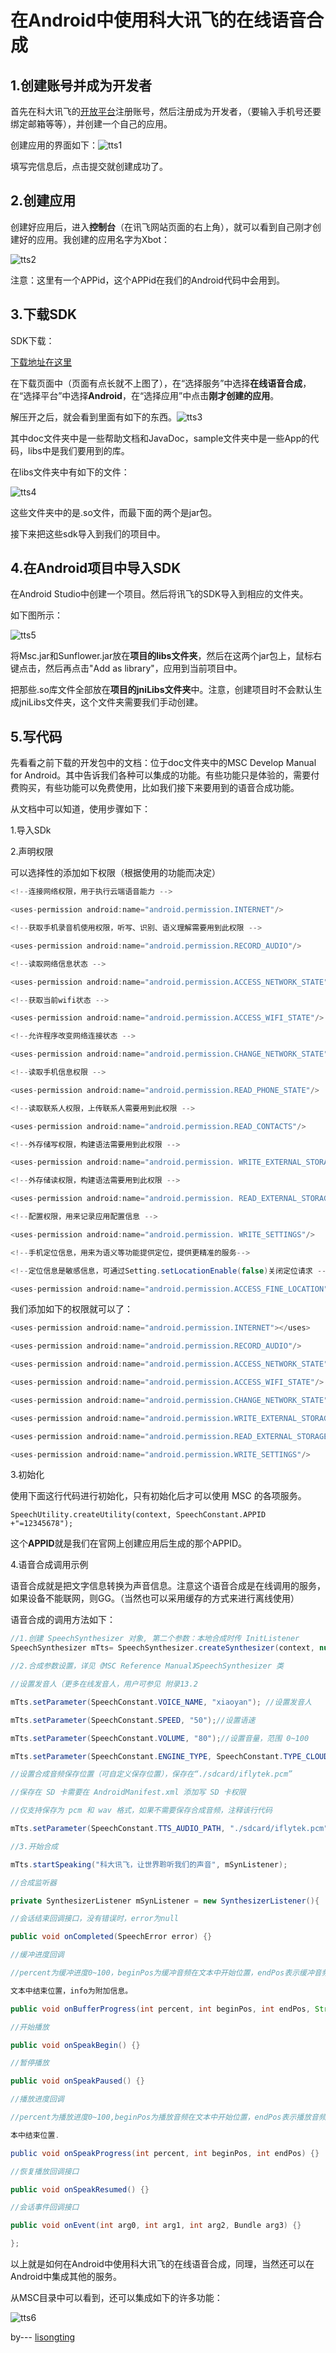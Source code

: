 # 在Android中使用科大讯飞的在线语音合成

## 1.创建账号并成为开发者

首先在科大讯飞的[开放平台](http://www.xfyun.cn/)注册账号，然后注册成为开发者，（要输入手机号还要绑定邮箱等等），并创建一个自己的应用。

创建应用的界面如下：![tts1](../images/tts1.png)

填写完信息后，点击提交就创建成功了。



## 2.创建应用

创建好应用后，进入**控制台**（在讯飞网站页面的右上角），就可以看到自己刚才创建好的应用。我创建的应用名字为Xbot：

![tts2](../images/tts2.png)

注意：这里有一个APPid，这个APPid在我们的Android代码中会用到。

## 3.下载SDK

SDK下载：

[下载地址在这里](http://www.xfyun.cn/index.php/sdk/dispatcher)

在下载页面中（页面有点长就不上图了），在“选择服务”中选择**在线语音合成**，在“选择平台”中选择**Android**，在“选择应用”中点击**刚才创建的应用**。

解压开之后，就会看到里面有如下的东西。![tts3](../images/tts3.png)

其中doc文件夹中是一些帮助文档和JavaDoc，sample文件夹中是一些App的代码，libs中是我们要用到的库。



在libs文件夹中有如下的文件：

![tts4](../images/tts4.png)


这些文件夹中的是.so文件，而最下面的两个是jar包。

接下来把这些sdk导入到我们的项目中。



## 4.在Android项目中导入SDK

在Android Studio中创建一个项目。然后将讯飞的SDK导入到相应的文件夹。

如下图所示：

![tts5](../images/tts5.png)

将Msc.jar和Sunflower.jar放在**项目的libs文件夹**，然后在这两个jar包上，鼠标右键点击，然后再点击"Add as library"，应用到当前项目中。

把那些.so库文件全部放在**项目的jniLibs文件夹**中。注意，创建项目时不会默认生成jniLibs文件夹，这个文件夹需要我们手动创建。



## 5.写代码

先看看之前下载的开发包中的文档：位于doc文件夹中的MSC Develop Manual for Android。其中告诉我们各种可以集成的功能。有些功能只是体验的，需要付费购买，有些功能可以免费使用，比如我们接下来要用到的语音合成功能。

从文档中可以知道，使用步骤如下：

1.导入SDk

2.声明权限

可以选择性的添加如下权限（根据使用的功能而决定）

```java
<!--连接网络权限，用于执行云端语音能力 -->

<uses-permission android:name="android.permission.INTERNET"/>

<!--获取手机录音机使用权限，听写、识别、语义理解需要用到此权限 -->

<uses-permission android:name="android.permission.RECORD_AUDIO"/>

<!--读取网络信息状态 -->

<uses-permission android:name="android.permission.ACCESS_NETWORK_STATE"/>

<!--获取当前wifi状态 -->

<uses-permission android:name="android.permission.ACCESS_WIFI_STATE"/>

<!--允许程序改变网络连接状态 -->

<uses-permission android:name="android.permission.CHANGE_NETWORK_STATE"/>

<!--读取手机信息权限 -->

<uses-permission android:name="android.permission.READ_PHONE_STATE"/>

<!--读取联系人权限，上传联系人需要用到此权限 -->

<uses-permission android:name="android.permission.READ_CONTACTS"/>

<!--外存储写权限，构建语法需要用到此权限 -->

<uses-permission android:name="android.permission. WRITE_EXTERNAL_STORAGE"/>

<!--外存储读权限，构建语法需要用到此权限 -->

<uses-permission android:name="android.permission. READ_EXTERNAL_STORAGE"/>

<!--配置权限，用来记录应用配置信息 -->

<uses-permission android:name="android.permission. WRITE_SETTINGS"/>

<!--手机定位信息，用来为语义等功能提供定位，提供更精准的服务-->

<!--定位信息是敏感信息，可通过Setting.setLocationEnable(false)关闭定位请求 -->

<uses-permission android:name="android.permission.ACCESS_FINE_LOCATION"/>
```

我们添加如下的权限就可以了：

```java
<uses-permission android:name="android.permission.INTERNET"></uses>

<uses-permission android:name="android.permission.RECORD_AUDIO"/>

<uses-permission android:name="android.permission.ACCESS_NETWORK_STATE"/>

<uses-permission android:name="android.permission.ACCESS_WIFI_STATE"/>

<uses-permission android:name="android.permission.CHANGE_NETWORK_STATE"/>

<uses-permission android:name="android.permission.WRITE_EXTERNAL_STORAGE"/>

<uses-permission android:name="android.permission.READ_EXTERNAL_STORAGE"/>

<uses-permission android:name="android.permission.WRITE_SETTINGS"/>
```

3.初始化

使用下面这行代码进行初始化，只有初始化后才可以使用 MSC 的各项服务。

`SpeechUtility.createUtility(context, SpeechConstant.APPID +"=12345678");`

这个**APPID**就是我们在官网上创建应用后生成的那个APPID。

4.语音合成调用示例

语音合成就是把文字信息转换为声音信息。注意这个语音合成是在线调用的服务，如果设备不能联网，则GG。（当然也可以采用缓存的方式来进行离线使用）

语音合成的调用方法如下：

```java
//1.创建 SpeechSynthesizer 对象, 第二个参数：本地合成时传 InitListener
SpeechSynthesizer mTts= SpeechSynthesizer.createSynthesizer(context, null);

//2.合成参数设置，详见《MSC Reference Manual》SpeechSynthesizer 类

//设置发音人（更多在线发音人，用户可参见 附录13.2

mTts.setParameter(SpeechConstant.VOICE_NAME, "xiaoyan"); //设置发音人

mTts.setParameter(SpeechConstant.SPEED, "50");//设置语速

mTts.setParameter(SpeechConstant.VOLUME, "80");//设置音量，范围 0~100

mTts.setParameter(SpeechConstant.ENGINE_TYPE, SpeechConstant.TYPE_CLOUD); //设置云端

//设置合成音频保存位置（可自定义保存位置），保存在“./sdcard/iflytek.pcm”

//保存在 SD 卡需要在 AndroidManifest.xml 添加写 SD 卡权限

//仅支持保存为 pcm 和 wav 格式，如果不需要保存合成音频，注释该行代码

mTts.setParameter(SpeechConstant.TTS_AUDIO_PATH, "./sdcard/iflytek.pcm");

//3.开始合成

mTts.startSpeaking("科大讯飞，让世界聆听我们的声音", mSynListener);

//合成监听器

private SynthesizerListener mSynListener = new SynthesizerListener(){

//会话结束回调接口，没有错误时，error为null

public void onCompleted(SpeechError error) {}

//缓冲进度回调

//percent为缓冲进度0~100，beginPos为缓冲音频在文本中开始位置，endPos表示缓冲音频在

文本中结束位置，info为附加信息。

public void onBufferProgress(int percent, int beginPos, int endPos, String info) {}

//开始播放

public void onSpeakBegin() {}

//暂停播放

public void onSpeakPaused() {}

//播放进度回调

//percent为播放进度0~100,beginPos为播放音频在文本中开始位置，endPos表示播放音频在文

本中结束位置.

public void onSpeakProgress(int percent, int beginPos, int endPos) {}

//恢复播放回调接口

public void onSpeakResumed() {}

//会话事件回调接口

public void onEvent(int arg0, int arg1, int arg2, Bundle arg3) {}

};
```



以上就是如何在Android中使用科大讯飞的在线语音合成，同理，当然还可以在Android中集成其他的服务。

从MSC目录中可以看到，还可以集成如下的许多功能：

![tts6](../images/tts6.png)



by--- [lisongting](https://github.com/lisongting)


